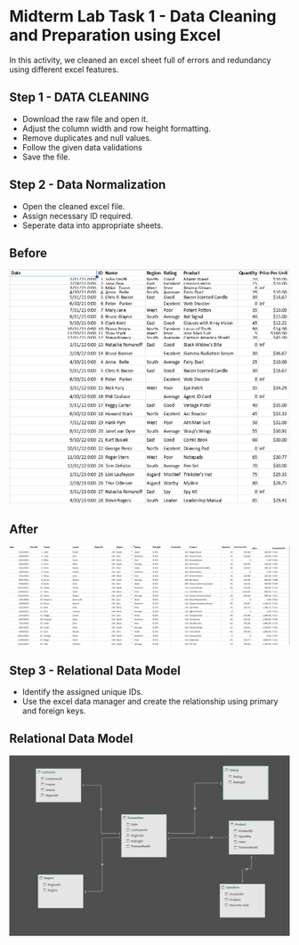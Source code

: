 
# Midterm Lab Task 1 - Data Cleaning and Preparation using Excel
In this activity, we cleaned an excel sheet full of errors and redundancy using different excel features.

## Step 1 - DATA CLEANING
- Download the raw file and open it.
- Adjust the column width and row height formatting.
- Remove duplicates and null values.
- Follow the given data validations
- Save the file.

## Step 2 - Data Normalization
- Open the cleaned excel file.
- Assign necessary ID required.
- Seperate data into appropriate sheets.
  
## Before
<img src="Images/Before.png" alt="Alt Text" Width="600" heigth="200">

## After
<img src="Images/After.png" alt="Alt Text" Width="1280" heigth="720">

## Step 3 - Relational Data Model
- Identify the assigned unique IDs.
- Use the excel data manager and create the relationship using primary and foreign keys.

## Relational Data Model
<img src="Images/Relation.PNG" alt="Alt Text" Width="600" heigth="200">
